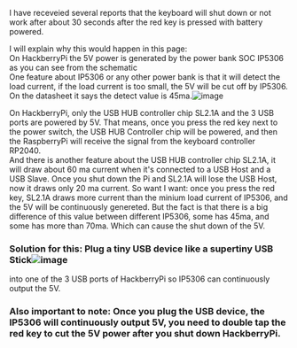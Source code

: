 I have receveied several reports that the keyboard will shut down or not work after about 30 seconds after the red key is pressed with battery powered.  

I will explain why this would happen in this page:  
On HackberryPi the 5V power is generated by the power bank SOC IP5306 as you can see from the schematic  
One feature about IP5306 or any other power bank is that it will detect the load current, if the load current is too small, the 5V will be cut off by IP5306. On the datasheet it says the detect value is 45ma.![image](https://github.com/user-attachments/assets/c883ea3c-9796-4c75-ab81-39c075815eb5)
  
On HackberryPi, only the USB HUB controller chip SL2.1A and the 3 USB ports are powered by 5V.
That means, once you press the red key next to the power switch, the USB HUB Controller chip will be powered, and then the RaspberryPi will receive the signal from the keyboard controller RP2040.  
And there is another feature about the USB HUB controller chip SL2.1A, it will draw about 60 ma current when it's connected to a USB Host and a USB Slave. Once you shut down the Pi and SL2.1A will lose the USB Host, now it draws only 20 ma current. So want I want: once you press the red key, SL2.1A draws more current than the minium load current of IP5306, and the 5V will be continuously genereted. But the fact is that there is a big difference of this value between different IP5306, some has 45ma, and some has more than 70ma. Which can cause the shut down of the 5V.  


### Solution for this: Plug a tiny USB device like a supertiny USB Stick![image](https://github.com/user-attachments/assets/a56c4bf0-11f3-4b48-b9f9-0af32b226f6f)
 into one of the 3 USB ports of HackberryPi so IP5306 can continuously output the 5V.  

### Also important to note: Once you plug the USB device, the IP5306 will continuously output 5V, you need to double tap the red key to cut the 5V power after you shut down HackberryPi.  
